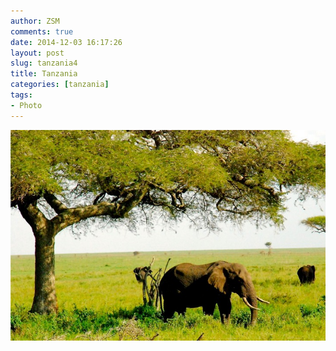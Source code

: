 ```yaml
---
author: ZSM
comments: true
date: 2014-12-03 16:17:26
layout: post
slug: tanzania4
title: Tanzania
categories: [tanzania]
tags:
- Photo
---
```

![Tanzania](/public/thumb/ts4.jpg)

